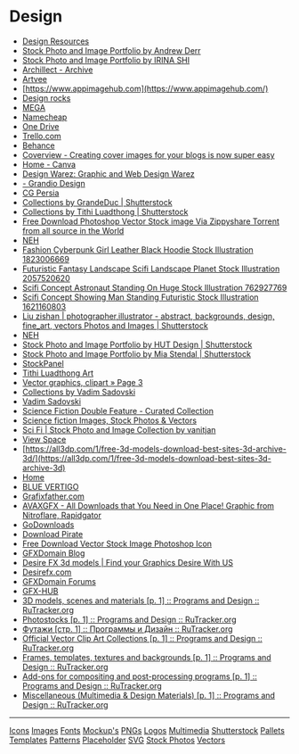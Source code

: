 # Design
- [Design Resources](https://designresources.io/?ref=producthunt)
- [Stock Photo and Image Portfolio by Andrew Derr](https://www.shutterstock.com/g/hirohideki)
- [Stock Photo and Image Portfolio by IRINA SHI](https://www.shutterstock.com/g/IRINA+SHI)
- [Archillect - Archive](https://archillect.com/archive)
- [Artvee](https://artvee.com/)
- [https://www.appimagehub.com](https://www.appimagehub.com/)
- [Design rocks](https://www.design.rocks/)
- [MEGA](https://mega.nz/#F!yDgHWILD!ZH3Z1Tdmv9S9R0-CVGOFVQ)
- [Namecheap](https://www.namecheap.com/)
- [One Drive](https://jia666-my.sharepoint.com/_layouts/15/Throttle.htm)
- [Trello.com](https://trello.com/b/TCIgF8sF/design-br-vip)
- [Behance](https://www.behance.net/collection/4860923/Free-Fonts)
- [Coverview - Creating cover images for your blogs is now super easy](https://coverview.vercel.app/?ref=producthunt)
- [Home - Canva](https://www.canva.com/)
- [Design Warez: Graphic and Web Design Warez](https://designwarez.com/)
- [- Grandio Design](https://grandio.fi/)
- [CG Persia](https://cgpersia.com/)
- [Collections by GrandeDuc | Shutterstock](https://www.shutterstock.com/g/grandeduc/sets)
- [Collections by Tithi Luadthong | Shutterstock](https://www.shutterstock.com/g/Tithi+Luadthong/sets)
- [Free Download Photoshop Vector Stock image Via Zippyshare Torrent from all source in the World](https://gfxcosy.com/)
- [NEH](https://vip.neh.tw/u/dustinsm75234/fullsize)
- [Fashion Cyberpunk Girl Leather Black Hoodie Stock Illustration 1823006669](https://www.shutterstock.com/image-illustration/fashion-cyberpunk-girl-leather-black-hoodie-1823006669)
- [Futuristic Fantasy Landscape Scifi Landscape Planet Stock Illustration 2057520620](https://www.shutterstock.com/image-illustration/futuristic-fantasy-landscape-scifi-planet-neon-2057520620)
- [Scifi Concept Astronaut Standing On Huge Stock Illustration 762927769](https://www.shutterstock.com/image-illustration/scifi-concept-astronaut-standing-on-huge-762927769)
- [Scifi Concept Showing Man Standing Futuristic Stock Illustration 1621160803](https://www.shutterstock.com/image-illustration/scifi-concept-showing-man-standing-futuristic-1621160803)
- [Liu zishan | photographer,illustrator - abstract, backgrounds, design, fine_art, vectors Photos and Images | Shutterstock](https://www.shutterstock.com/g/Liu+zishan/about)
- [NEH](https://vip.neh.tw/u/dustinsm75234/welcome)
- [Stock Photo and Image Portfolio by HUT Design | Shutterstock](https://www.shutterstock.com/g/Halebopp)
- [Stock Photo and Image Portfolio by Mia Stendal | Shutterstock](https://www.shutterstock.com/g/MiaStendal)
- [StockPanel](https://stockpanel.la/dashboard)
- [Tithi Luadthong Art](https://tithi-luadthong.pixels.com/profiles/tithi-luadthong)
- [Vector graphics, clipart » Page 3](https://gfx-hub.cc/other-graphics/vector/page/3)
- [Collections by Vadim Sadovski](https://www.shutterstock.com/g/sadovskivadim/sets)
- [Vadim Sadovski](https://linktr.ee/vadimsadovski)
- [Science Fiction Double Feature - Curated Collection](https://www.shutterstock.com/music/featured-collections/science-fiction-double-feature)
- [Science fiction Images, Stock Photos & Vectors](https://www.shutterstock.com/search/science+fiction)
- [Sci Fi | Stock Photo and Image Collection by vanitjan](https://www.shutterstock.com/g/max3d/sets/63017302)
- [View Space](https://www.shutterstock.com/collections/310389851-3fbc925a)
- [https://all3dp.com/1/free-3d-models-download-best-sites-3d-archive-3d/](https://all3dp.com/1/free-3d-models-download-best-sites-3d-archive-3d)
- [Home](https://www.vectoritalia.com/)
- [BLUE VERTIGO](https://www.bluevertigo.com.ar/)
- [Grafixfather.com](https://www.grafixfather.com/)
- [AVAXGFX - All Downloads that You Need in One Place! Graphic from Nitroflare, Rapidgator](https://avaxgfx.com/)
- [GoDownloads](https://godownloads.net/)
- [Download Pirate](https://www.downloadpirate.com/)
- [Free Download Vector Stock Image Photoshop Icon](https://graphicex.com/)
- [GFXDomain Blog](https://gfxdomain.co/)
- [Desire FX 3d models | Find your Graphics Desire With US](https://desirefx.me/)
- [Desirefx.com](https://www.desirefx.com/)
- [GFXDomain Forums](https://forum.gfxdomain.net/)
- [GFX-HUB](https://gfx-hub.cc/)
- [3D models, scenes and materials [p. 1] :: Programs and Design :: RuTracker.org](https://rutracker.org/forum/viewforum.php?f=633)
- [Photostocks [p. 1] :: Programs and Design :: RuTracker.org](https://rutracker.org/forum/viewforum.php?f=1290)
- [Футажи [стр. 1] :: Программы и Дизайн :: RuTracker.org](https://rutracker.org/forum/viewforum.php?f=1009)
- [Official Vector Clip Art Collections [p. 1] :: Programs and Design :: RuTracker.org](https://rutracker.org/forum/viewforum.php?f=890)
- [Frames, templates, textures and backgrounds [p. 1] :: Programs and Design :: RuTracker.org](https://rutracker.org/forum/viewforum.php?f=831)
- [Add-ons for compositing and post-processing programs [p. 1] :: Programs and Design :: RuTracker.org](https://rutracker.org/forum/viewforum.php?f=1962)
- [Miscellaneous (Multimedia & Design Materials) [p. 1] :: Programs and Design :: RuTracker.org](https://rutracker.org/forum/viewforum.php?f=835)
---
[Icons](Raindrop/Icons.md)
[Images](Raindrop/Images.md)
[Fonts](Raindrop/Fonts.md)
[Mockup's](Mockup's.md)
[PNGs](PNGs.md)
[Logos](Raindrops%20/Logos.md)
[Multimedia](Multimedia.md)
[Shutterstock](Shutterstock.md)
[Pallets](Pallets.md)
[Templates](Raindrop/Templates.md)
[Patterns](Raindrop/Patterns.md)
[Placeholder](Placeholder.md)
[SVG](Raindrop/SVG.md)
[Stock Photos](Raindrops%20/Stock%20Photos.md)
[Vectors](Vectors.md)